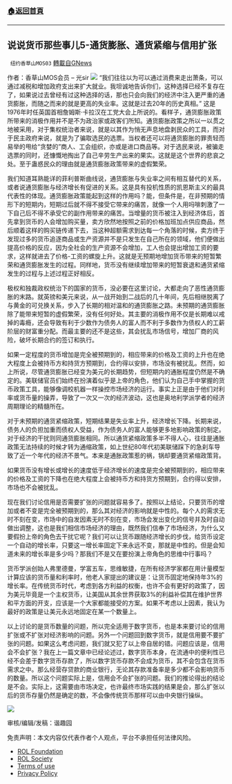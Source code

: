 ###  [:house:返回首頁](https://github.com/ourhimalayas/txt)
---


## 说说货币那些事儿5-通货膨胀、通货紧缩与信用扩张
` 纽约香草山MOS03` [轉載自GNews](https://gnews.org/zh-hans/2039411/)

作者：香草山MOS会员 – 光sir
![](https://assets.gnews.org/wp-content/uploads/2022/02/image-1929.png)
“我们往往以为可以通过消费来走出萧条，可以通过减税和增加政府支出来扩大就业。我坦诚地告诉你们，这种选择已经不复存在了，如果说过去曾经有过这种选择的话，那也只会向我们的经济中注入更严重的通货膨胀，而随之而来的就是更高的失业率。这就是过去20年的历史真相。” 这是1976年时任英国首相詹姆斯·卡拉汉在工党大会上所说的。看样子，通货膨胀政策所带来的消极作用并不是不为政治家或政客们所知。通货膨胀政策之所以一以贯之地被采用，对于集权统治者来说，就是以其作为悄无声息地盘剥民众的工具，而对于民主政府来说，就是为了骗取选民的选票。当权者还可以将通货膨胀的罪责轻而易举的甩给“贪婪的”商人、工会组织，亦或是进口商品等。对于选民来说，被骗走选票的同时，还慷慨地掏出了自己辛劳生产出来的果实。这就是这个世界的悲哀之处。至于蛊惑民众的理由就是通货膨胀政策带来的虚假繁荣。

我们知道耳熟能详的菲利普斯曲线说，通货膨胀与失业率之间有相互替代的关系，或者说通货膨胀与经济增长有促进的关系。这是具有投机性质的凯恩斯主义的最具代表性的体现。通货膨胀政策能起到这样的作用吗？能，但条件是，在非预期的情形下的短期内，短期过后就不得不接受它带来的痛苦，就像一个人用吗啡刺激了一下自己后不得不承受它的副作用带来的痛苦。当增量的货币被注入到经济体后，首先拿到货币的人会增加购买量，卖方欣然地按照之前的价格加班加点供应商品，然后顺着这样的购买链传递下去，当这种超额需求到达每一个角落的时候，卖方终于发现过多的货币追逐商品或生产资源并不是只发生在自己所在的领域，他们便做出提高价格的反应，因为全社会的生产资源不会增加，工人也会提出增加工资的要求，这样就进去了价格-工资的螺旋上升。这就是无预期地增加货币带来的短暂繁荣和通货膨胀发生的过程。同样地，货币没有继续增加带来的短暂衰退和通货紧缩发生的过程与上述过程正好相反。

极权和独裁政权统治下的国家的货币，没必要在这里讨论，大都走向了恶性通货膨胀的末路。就英镑和美元来说，从一战开始到二战后的几十年间，先后相继脱离了与黄金的可兑换关系，步入了长期的相对温和的通货膨胀之路。未预期的通货膨胀除了能带来短暂的虚假繁荣，没有任何好处。其主要的消极作用不仅是长期难以戒掉的毒瘾，还会导致有利于少数作为债务人的富人而不利于多数作为债权人的工薪阶层的财富重分配。而最主要的还不是这些，其会扰乱市场信号，增加厂商的风险，破坏长期合约的签订和执行。

如果一定程度的货币增加是完全被预期到的，相应带来的价格及工资的上升也在绝大程度上会被持币方和持货方预期到，合约得以安排，市场没有被扰乱。然而，如上所说，尽管通货膨胀已经变为美元的长期趋势，但短期内的通胀程度仍然是不确定的。美联储官员们始终在扮演着似乎是上帝的角色，他们认为自己手中掌握的货币政策工具，能够像调校机器一样操控市场经济的运行。事实上正是由于他们对利率或货币量的操弄，导致了一次又一次的经济波动，这也是奥地利学派学者的经济周期理论的精髓所在。

对于未预期的通货紧缩政策，短期结果是失业率上升，经济增长下降。长期来说，债务人的负担加重而债权人受益，作为债务人的富人能够更多地影响政策的制定。对于经济的干扰则同通货膨胀相同。所以通货紧缩政策多半不得人心，往往是通胀政策无法持续的时候才转为通缩政策，如上世纪80年代初美联储踩下的急刹车导致了近一个年代的经济不景气。本来是通胀政策惹的祸，锅却要通货紧缩政策背。

如果货币没有增长或增长的速度低于经济增长的速度是完全被预期到的，相应带来的价格及工资的下降也在绝大程度上会被持币方和持货方预期到，合约得以安排，市场也不会被扰乱。

现在我们讨论信用是否需要扩张的问题就容易多了。按照以上结论，只要货币的增加或者不变是完全被预期到的，那么其对经济的影响就是中性的。每个人的需求无时不刻在变，市场中的自发因素无时不刻在变，市场会发出变化的信号并及时自动做出调整，这也是我们相信市场经济的理由，既然我们信奉了市场经济，为什么又要假扮上帝的角色去干扰它呢？我们可以让货币跟随经济增长的步伐，给货币设定一个自动的增长率，只要这一增长率固定下来永远不变，那就是中性的。但是会知道未来的增长率是多少吗？那我们不是又在要扮演上帝角色的思维中行事吗？

货币学派创始人弗里德曼，学富五车，思维敏捷，在所有经济学家都在用计量模型计算应该的货币量和利率时，他老人家提出的建议是：让货币固定地保持年3%的增长率。在传统货币时代，考虑到各方利益的权衡，也许不会有更好的政策了，因为美元毕竟是一个主权货币，让美国从其余世界获取3%的利益补偿其在维护世界和平方面的开支，应该是一个大家都能接受的方案。如果不考虑以上因素，我认为最好的政策是让美元永远地固定在某一个数量上。

以上讨论的是货币数量的问题，所以完全适用于数字货币，也是本来要讨论的信用扩张或不扩张对经济影响的问题。另外一个问题回到数字货币，就是信用要不要扩张的问题。如果这么考虑问题，我们就又犯了以上帝自居的错。问题应该是，信用会不会扩张？我在上一篇文章中已经论述过，数字货币本身，在流通中的便利性已经不会差于数字货币存款了，所以数字货币存款不会成为货币，其不会包含在货币需求之中。那么经营存贷款的商业银行，无论其存款准备率是多少都不会影响货币的数量。所以这个问题实际上是，信用会不会扩张的问题。我们的推论得出的结论是不会。实际上，这需要由市场决定，也许最终市场实践的结果是会，那么扩张以后的货币存量仍然是确定的数，不会像传统货币那样可以由中央银行操纵。

![](https://assets.gnews.org/wp-content/uploads/2022/02/二月小图.tif)

审核/编辑/发稿：谐趣园

 

免责声明：本文内容仅代表作者个人观点，平台不承担任何法律风险。

- [ROL Foundation](https://rolfoundation.org/)
- [ROL Society](https://rolsociety.org/)
- [Terms of use](https://gnews.org/terms-of-use-3/)
- [Privacy Policy](https://gnews.org/privacy-policy/)
